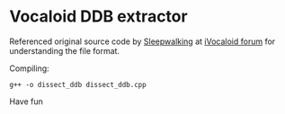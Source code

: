 # Vocaloid DDB extractor

Referenced original source code by [Sleepwalking](https://github.com/Sleepwalking) at [iVocaloid forum](bbs.ivocaloid.com/thread-115797-1-1.html) for understanding the file format.

Compiling:

```
g++ -o dissect_ddb dissect_ddb.cpp
```

Have fun